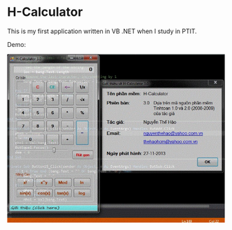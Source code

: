 # H-Calculator

This is my first application written in VB .NET when I study in PTIT.

Demo:
<p align="center"> 
<img src="https://github.com/thehaohcm/H-Calculator/blob/master/image_demo/image_hcalculator.jpg">
